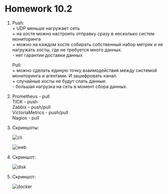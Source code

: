 # Homework 10.2

1. Push:  
   \+ UDP меньше нагружает сеть  
   \+ на хосте можно настроить отправку сразу в несколько систем мониторинга  
   \+ можно на каждом хосте собирать собственный набор метрик и не нагружать хосты, где не требуется много данных.  
   \- нет гарантии доставки данных

   Pull:  
   \+ можно сделать единую точку взаимодействия между системой мониторинга и агентами. И зашифровать канал.  
   \+ случайные хосты не будут слать данные.  
   \- большая нагрузка на сеть в момент сбора данных.  

2. Prometheus - pull  
   TICK - push  
   Zabbix - push/pull  
   VictoriaMetrics - push/pull  
   Nagios - pull  

3. Скриншоты:

   ![cli](https://i.imgur.com/Y81VA2k.png)

   ![web](https://i.imgur.com/tafoJZb.png)

4. Скриншот:

   ![disk](https://i.imgur.com/UyXePl6.png)

5. Скриншот:

   ![docker](https://i.imgur.com/6CSEUFs.png)
